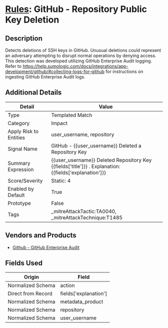 # [Rules](README.md): GitHub - Repository Public Key Deletion

## Description
Detects deletions of SSH keys in GitHub. Unusual deletions could represent an adversary attempting to disrupt normal operations by denying access. This detection was developed utilizing GitHub Enterprise Audit logging. Refer to https://help.sumologic.com/docs/integrations/app-development/github/#collecting-logs-for-github for instructions on ingesting GitHub Enterprise Audit logs.

## Additional Details
|Detail|Value|
|----|----|
|Type|Templated Match|
|Category|Impact|
|Apply Risk to Entities|user_username, repository|
|Signal Name|GitHub - {{user_username}} Deleted a Repository Key|
|Summary Expression|{{user_username}} Deleted Repository Key {{fields['title']}} . Explanation: {{fields['explanation']}}|
|Score/Severity|Static: 4|
|Enabled by Default|True|
|Prototype|False|
|Tags|_mitreAttackTactic:TA0040, _mitreAttackTechnique:T1485|
## Vendors and Products
- [Github - GitHub Enterprise Audit](../products/e3c8bd8b-6ed8-4332-944d-d0f5dfc462df.md)


## Fields Used

|Origin|Field|
|----|----|
|Normalized Schema|action|
|Direct from Record|fields['explanation']|
|Normalized Schema|metadata_product|
|Normalized Schema|repository|
|Normalized Schema|user_username|



